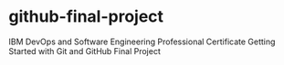 # github-final-project
IBM DevOps and Software Engineering Professional Certificate Getting Started with Git and GitHub Final Project
